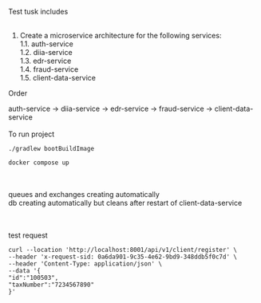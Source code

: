 Test tusk includes<br><br>

1. Create a microservice architecture for the following services:<br>
   1.1. auth-service<br>
   1.2. diia-service<br>
   1.3. edr-service<br>
   1.4. fraud-service<br>
   1.5. client-data-service<br>

Order<br>

auth-service -> diia-service -> edr-service -> fraud-service -> client-data-service <br><br>
To run project <br>

```
./gradlew bootBuildImage

docker compose up
```

<br><br>
queues and exchanges creating automatically<br>
db creating automatically but cleans after restart of client-data-service<br>
<br><br>

test request

``` curl
curl --location 'http://localhost:8001/api/v1/client/register' \
--header 'x-request-sid: 0a6da901-9c35-4e62-9bd9-348ddb5f0c7d' \
--header 'Content-Type: application/json' \
--data '{
"id":"100503",
"taxNumber":"7234567890"
}'
```